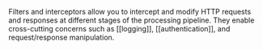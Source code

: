 Filters and interceptors allow you to intercept and modify HTTP requests and responses at different stages of the processing pipeline. They enable cross-cutting concerns such as [[logging]], [[authentication]], and request/response manipulation.
